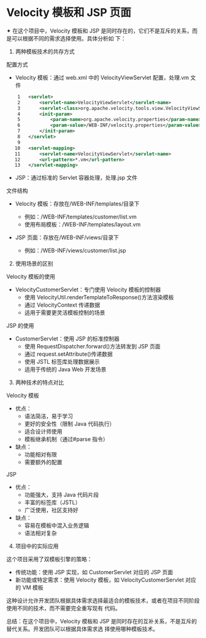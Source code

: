 # Velocity 模板和 JSP 页面

✦ 在这个项目中，Velocity 模板和 JSP 是同时存在的，它们不是互斥的关系，而是可以根据不同的需求选择使用。具体分析如
下：

1. 两种模板技术的共存方式

配置方式

- Velocity 模板：通过 web.xml 中的 VelocityViewServlet 配置，处理.vm 文件

```xml
    1   <servlet>
    2       <servlet-name>VelocityViewServlet</servlet-name>
    3       <servlet-class>org.apache.velocity.tools.view.VelocityViewServlet</servlet-class>
    4       <init-param>
    5           <param-name>org.apache.velocity.properties</param-name>
    6           <param-value>/WEB-INF/velocity.properties</param-value>
    7       </init-param>
    8   </servlet>
    9
   10   <servlet-mapping>
   11       <servlet-name>VelocityViewServlet</servlet-name>
   12       <url-pattern>*.vm</url-pattern>
   13   </servlet-mapping>
```

- JSP：通过标准的 Servlet 容器处理，处理.jsp 文件

文件结构

- Velocity 模板：存放在/WEB-INF/templates/目录下

  - 例如：/WEB-INF/templates/customer/list.vm
  - 使用布局模板：/WEB-INF/templates/layout.vm

- JSP 页面：存放在/WEB-INF/views/目录下
  - 例如：/WEB-INF/views/customer/list.jsp

2. 使用场景的区别

Velocity 模板的使用

- VelocityCustomerServlet：专门使用 Velocity 模板的控制器
  - 使用 VelocityUtil.renderTemplateToResponse()方法渲染模板
  - 通过 VelocityContext 传递数据
  - 适用于需要更灵活模板控制的场景

JSP 的使用

- CustomerServlet：使用 JSP 的标准控制器
  - 使用 RequestDispatcher.forward()方法转发到 JSP 页面
  - 通过 request.setAttribute()传递数据
  - 使用 JSTL 标签库处理数据展示
  - 适用于传统的 Java Web 开发场景

3. 两种技术的特点对比

Velocity 模板

- 优点：
  - 语法简洁，易于学习
  - 更好的安全性（限制 Java 代码执行）
  - 适合设计师使用
  - 模板继承机制（通过#parse 指令）
- 缺点：
  - 功能相对有限
  - 需要额外的配置

JSP

- 优点：
  - 功能强大，支持 Java 代码片段
  - 丰富的标签库（JSTL）
  - 广泛使用，社区支持好
- 缺点：
  - 容易在模板中混入业务逻辑
  - 语法相对复杂

4. 项目中的实际应用

这个项目采用了双模板引擎的策略：

- 传统功能：使用 JSP 实现，如 CustomerServlet 对应的 JSP 页面
- 新功能或特定需求：使用 Velocity 模板，如 VelocityCustomerServlet 对应的 VM 模板

这种设计允许开发团队根据具体需求选择最适合的模板技术，或者在项目不同阶段使用不同的技术，而不需要完全重写现有
代码。

总结：在这个项目中，Velocity 模板和 JSP 是同时存在的互补关系，不是互斥的替代关系。开发团队可以根据具体需求选
择使用哪种模板技术。
